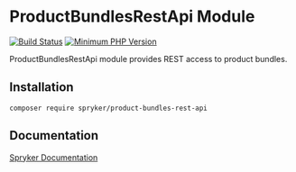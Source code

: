 # ProductBundlesRestApi Module
[![Build Status](https://travis-ci.org/spryker/product-bundles-rest-api.svg)](https://travis-ci.org/spryker/product-bundles-rest-api)
[![Minimum PHP Version](https://img.shields.io/badge/php-%3E%3D%207.3-8892BF.svg)](https://php.net/)

ProductBundlesRestApi module provides REST access to product bundles.

## Installation

```
composer require spryker/product-bundles-rest-api
```

## Documentation

[Spryker Documentation](https://academy.spryker.com/developing_with_spryker/module_guide/modules.html)
